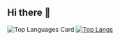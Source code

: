 ## Hi there 👋

<!--
**watahaizian/watahaizian** is a ✨ _special_ ✨ repository because its `README.md` (this file) appears on your GitHub profile.

Here are some ideas to get you started:

- 🔭 I’m currently working on ...
- 🌱 I’m currently learning ...
- 👯 I’m looking to collaborate on ...
- 🤔 I’m looking for help with ...
- 💬 Ask me about ...
- 📫 How to reach me: ...
- 😄 Pronouns: ...
- ⚡ Fun fact: ...
-->

![Top Languages Card](https://github-readme-stats.vercel.app/api/top-langs/?username=watahaizian)
[![Top Langs](https://github-readme-stats.vercel.app/api/top-langs/?username=watahaizian&layout=compact)](https://github.com/watahaizian/github-readme-stats)


